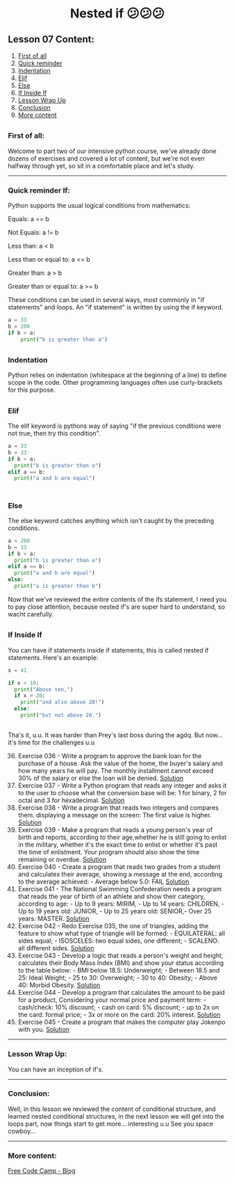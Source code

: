 <div align="center">
  
# Nested if 😕😕😕

</div>

## Lesson 07 Content:

1. [First of all](https://github.com/marcoshsq/Python_Crash_Course/blob/main/01_Python_Crash_Course/02_Control_Structures/Lesson_07_What_ifs.md#first-of-all)
2. [Quick reminder](https://github.com/marcoshsq/Python_Crash_Course/blob/main/01_Python_Crash_Course/02_Control_Structures/Lesson_07_What_ifs.md#quick-reminder-if-else)
3. [Indentation](https://github.com/marcoshsq/Python_Crash_Course/blob/main/01_Python_Crash_Course/02_Control_Structures/Lesson_07_What_ifs.md#indentation)
4. [Elif](https://github.com/marcoshsq/Python_Crash_Course/blob/main/01_Python_Crash_Course/02_Control_Structures/Lesson_07_What_ifs.md#elif)
5. [Else](https://github.com/marcoshsq/Python_Crash_Course/blob/main/01_Python_Crash_Course/02_Control_Structures/Lesson_07_What_ifs.md#else)
6. [If Inside If](https://github.com/marcoshsq/Python_Crash_Course/blob/main/01_Python_Crash_Course/02_Control_Structures/Lesson_07_What_ifs.md#if-inside-if)
7. [Lesson Wrap Up](https://github.com/marcoshsq/Python_Crash_Course/edit/main/01_Python_Crash_Course/02_Control_Structures/Lesson_07_What_ifs.md#lesson-wrap-up)
8. [Conclusion](https://github.com/marcoshsq/Python_Crash_Course/edit/main/01_Python_Crash_Course/02_Control_Structures/Lesson_07_What_ifs.md#conclusion)
9. [More content](https://github.com/marcoshsq/Python_Crash_Course/edit/main/01_Python_Crash_Course/02_Control_Structures/Lesson_07_What_ifs.md#more-content)

##

### First of all:

Welcome to part two of our intensive python course, we've already done dozens of exercises and covered a lot of content, but we're not even halfway through yet, so sit in a comfortable place and let's study.

---

### Quick reminder If:

Python supports the usual logical conditions from mathematics:

Equals: a == b

Not Equals: a != b

Less than: a < b

Less than or equal to: a <= b

Greater than: a > b

Greater than or equal to: a >= b

These conditions can be used in several ways, most commonly in "if statements" and loops. An "if statement" is written by using the if keyword.

````python
a = 33
b = 200
if b > a:
    print("b is greater than a") 
````

##

### Indentation

Python relies on indentation (whitespace at the beginning of a line) to define scope in the code. Other programming languages often use curly-brackets for this purpose.

##

### Elif

The elif keyword is pythons way of saying "if the previous conditions were not true, then try this condition".

````python
a = 33
b = 33
if b > a:
  print("b is greater than a")
elif a == b:
  print("a and b are equal")
  
````
##

### Else

The else keyword catches anything which isn't caught by the preceding conditions.

````python
a = 200
b = 33
if b > a:
  print("b is greater than a")
elif a == b:
  print("a and b are equal")
else:
  print("a is greater than b")
````

Now that we've reviewed the entire contents of the ifs statement, I need you to pay close attention, because nested if's are super hard to understand, so wacht carefully.

##

### If Inside If

You can have if statements inside if statements, this is called nested if statements. Here's an example:

````python
x = 41

if x > 10:
  print("Above ten,")
  if x > 20:
    print("and also above 20!")
  else:
    print("but not above 20.")

````

## 

Tha's it, u.u. It was harder than Prey's last boss during the agdq. But now... it's time for the challenges u.u

36. Exercise 036 - Write a program to approve the bank loan for the purchase of a house. Ask the value of the home, the buyer's salary and how many years he will pay.
The monthly installment cannot exceed 30% of the salary or else the loan will be denied. [Solution](https://github.com/marcoshsq/Python_Crash_Course/blob/main/01_Python_Crash_Course/02_Control_Structures/07_Conditionals_II_(If%2C%20Elif%2C%20Else)/ex036.py)
37. Exercise 037 - Write a Python program that reads any integer and asks it to the user to choose what the conversion base will be: 1 for binary, 2 for octal and 3 for hexadecimal. [Solution](https://github.com/marcoshsq/Python_Crash_Course/blob/main/01_Python_Crash_Course/02_Control_Structures/07_Conditionals_II_(If%2C%20Elif%2C%20Else)/ex037.py)
38. Exercise 038 - Write a program that reads two integers and compares them. displaying a message on the screen: The first value is higher. [Solution](https://github.com/marcoshsq/Python_Crash_Course/blob/main/01_Python_Crash_Course/02_Control_Structures/07_Conditionals_II_(If%2C%20Elif%2C%20Else)/ex038.py)
39. Exercise 039 - Make a program that reads a young person's year of birth and reports, according to their age,whether he is still going to enlist in the military,  whether it's the exact time to enlist or whether it's past the time of enlistment. Your program should also show the time remaining or overdue. [Solution](https://github.com/marcoshsq/Python_Crash_Course/blob/main/01_Python_Crash_Course/02_Control_Structures/07_Conditionals_II_(If%2C%20Elif%2C%20Else)/ex039.py)
40. Exercise 040 - Create a program that reads two grades from a student and calculates their average, showing a message at the end, according to the average achieved: - Average below 5.0: FAIL [Solution](https://github.com/marcoshsq/Python_Crash_Course/blob/main/01_Python_Crash_Course/02_Control_Structures/07_Conditionals_II_(If%2C%20Elif%2C%20Else)/ex040.py)
41. Exercise 041 - The National Swimming Confederation needs a program that reads the year of birth of an athlete and show their category, according to age: - Up to 9 years: MIRIM, - Up to 14 years: CHILDREN, - Up to 19 years old: JUNIOR, - Up to 25 years old: SENIOR,- Over 25 years: MASTER. [Solution](https://github.com/marcoshsq/Python_Crash_Course/blob/main/01_Python_Crash_Course/02_Control_Structures/07_Conditionals_II_(If%2C%20Elif%2C%20Else)/ex041.py)
42. Exercise 042 - Redo Exercise 035, the one of triangles, adding the feature to show what type of triangle will be formed: - EQUILATERAL: all sides equal; - ISOSCELES: two equal sides, one different; - SCALENO: all different sides. [Solution](https://github.com/marcoshsq/Python_Crash_Course/blob/main/01_Python_Crash_Course/02_Control_Structures/07_Conditionals_II_(If%2C%20Elif%2C%20Else)/ex042.py)
43. Exercise 043 - Develop a logic that reads a person's weight and height, calculates their Body Mass Index (BMI) and show your status according to the table below: - BMI below 18.5: Underweight; - Between 18.5 and 25: Ideal Weight; - 25 to 30: Overweight; - 30 to 40: Obesity; - Above 40: Morbid Obesity. [Solution](https://github.com/marcoshsq/Python_Crash_Course/blob/main/01_Python_Crash_Course/02_Control_Structures/07_Conditionals_II_(If%2C%20Elif%2C%20Else)/ex043.py)
44. Exercise 044 - Develop a program that calculates the amount to be paid for a product, Considering your normal price and payment term: - cash/check: 10% discount; - cash on card: 5% discount; - up to 2x on the card: formal price; - 3x or more on the card: 20% interest. [Solution](https://github.com/marcoshsq/Python_Crash_Course/blob/main/01_Python_Crash_Course/02_Control_Structures/07_Conditionals_II_(If%2C%20Elif%2C%20Else)/ex044.py)
45. Exercise 045 - Create a program that makes the computer play Jokenpo with you. [Solution](https://github.com/marcoshsq/Python_Crash_Course/blob/main/01_Python_Crash_Course/02_Control_Structures/07_Conditionals_II_(If%2C%20Elif%2C%20Else)/ex045.py)

---

### Lesson Wrap Up:

You can have an inception of if's.

---

### Conclusion:

Well, in this lesson we reviewed the content of conditional structure, and learned nested conditional structures, in the next lesson we will get into the loops part, now things start to get more... interesting u.u
See you space cowboy...

---

### More content:

[Free Code Camp - Blog](https://www.freecodecamp.org/news/)
